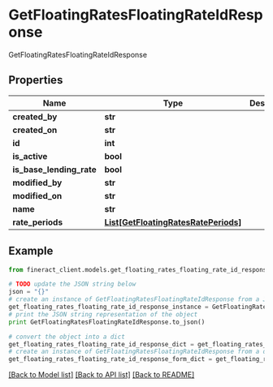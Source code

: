 # GetFloatingRatesFloatingRateIdResponse

GetFloatingRatesFloatingRateIdResponse

## Properties

Name | Type | Description | Notes
------------ | ------------- | ------------- | -------------
**created_by** | **str** |  | [optional] 
**created_on** | **str** |  | [optional] 
**id** | **int** |  | [optional] 
**is_active** | **bool** |  | [optional] 
**is_base_lending_rate** | **bool** |  | [optional] 
**modified_by** | **str** |  | [optional] 
**modified_on** | **str** |  | [optional] 
**name** | **str** |  | [optional] 
**rate_periods** | [**List[GetFloatingRatesRatePeriods]**](GetFloatingRatesRatePeriods.md) |  | [optional] 

## Example

```python
from fineract_client.models.get_floating_rates_floating_rate_id_response import GetFloatingRatesFloatingRateIdResponse

# TODO update the JSON string below
json = "{}"
# create an instance of GetFloatingRatesFloatingRateIdResponse from a JSON string
get_floating_rates_floating_rate_id_response_instance = GetFloatingRatesFloatingRateIdResponse.from_json(json)
# print the JSON string representation of the object
print GetFloatingRatesFloatingRateIdResponse.to_json()

# convert the object into a dict
get_floating_rates_floating_rate_id_response_dict = get_floating_rates_floating_rate_id_response_instance.to_dict()
# create an instance of GetFloatingRatesFloatingRateIdResponse from a dict
get_floating_rates_floating_rate_id_response_form_dict = get_floating_rates_floating_rate_id_response.from_dict(get_floating_rates_floating_rate_id_response_dict)
```
[[Back to Model list]](../README.md#documentation-for-models) [[Back to API list]](../README.md#documentation-for-api-endpoints) [[Back to README]](../README.md)


